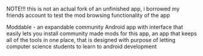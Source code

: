NOTE!!! this is not an actual fork of an unfinished app, i borrowed my friends account to test the mod browsing functionality of the app

Moddable - an expandable community Android app with interface that easily lets you install community made mods for this app, an app that keeps all of the tools in one place, that is designed with purpose of letting computer science students to learn to android development
